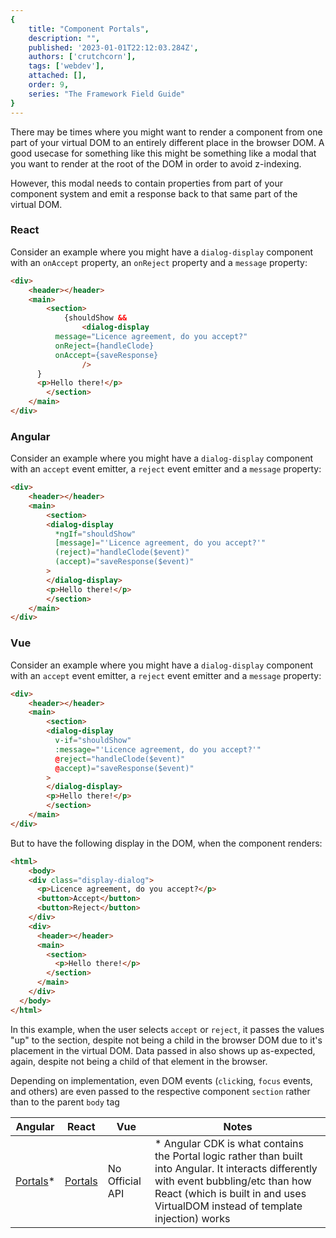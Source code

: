 ```yaml
---
{
    title: "Component Portals",
    description: "",
    published: '2023-01-01T22:12:03.284Z',
    authors: ['crutchcorn'],
    tags: ['webdev'],
    attached: [],
    order: 9,
    series: "The Framework Field Guide"
}
---
```


There may be times where you might want to render a component from one part of your virtual DOM to an entirely different place in the browser DOM. A good usecase for something like this might be something like a modal that you want to render at the root of the DOM in order to avoid z-indexing.

However, this modal needs to contain properties from part of your component system and emit a response back to that same part of the virtual DOM.

<!-- tabs:start -->

### React

Consider an example where you might have a `dialog-display` component with an `onAccept` property, an `onReject` property and a `message` property:

```html
<div>
	<header></header>
	<main>
		<section>
			{shouldShow && 
				<dialog-display
          message="Licence agreement, do you accept?"
          onReject={handleClode} 
          onAccept={saveResponse}
				/>
      }
      <p>Hello there!</p>
		</section>
	</main>
</div>
```

### Angular
Consider an example where you might have a `dialog-display` component with an `accept` event emitter, a `reject` event emitter and a `message` property:

```html
<div>
	<header></header>
	<main>
		<section>
        <dialog-display
          *ngIf="shouldShow"
          [message]="'Licence agreement, do you accept?'"
          (reject)="handleClode($event)"
          (accept)="saveResponse($event)"
        >
        </dialog-display>
        <p>Hello there!</p>
		</section>
	</main>
</div>
```

### Vue
Consider an example where you might have a `dialog-display` component with an `accept` event emitter, a `reject` event emitter and a `message` property:

```html
<div>
	<header></header>
	<main>
		<section>
        <dialog-display
          v-if="shouldShow"
          :message="'Licence agreement, do you accept?'"
          @reject="handleClode($event)"
          @accept)="saveResponse($event)"
        >
        </dialog-display>
        <p>Hello there!</p>
		</section>
	</main>
</div>
```

<!-- tabs:end -->



But to have the following display in the DOM, when the component renders:

```html
<html>
	<body>
    <div class="display-dialog">
      <p>Licence agreement, do you accept?</p>
      <button>Accept</button>
      <button>Reject</button>
    </div>
    <div>
      <header></header>
      <main>
        <section>
          <p>Hello there!</p>
        </section>
      </main>
    </div>
  </body>
</html>
```

In this example, when the user selects `accept` or `reject`, it passes the values "up" to the section, despite not being a child in the browser DOM due to it's placement in the virtual DOM. Data passed in also shows up as-expected, again, despite not being a child of that element in the browser.

Depending on implementation, even DOM events (`click`ing, `focus` events, and others) are even passed to the respective component `section` rather than to the parent `body` tag



| Angular                                                     | React                                            | Vue             | Notes                                                        |
| ----------------------------------------------------------- | ------------------------------------------------ | --------------- | ------------------------------------------------------------ |
| [Portals](https://material.angular.io/cdk/portal/overview)* | [Portals](https://reactjs.org/docs/portals.html) | No Official API | \* Angular CDK is what contains the Portal logic rather than built into Angular. It interacts differently with event bubbling/etc than how React (which is built in and uses VirtualDOM instead of template injection) works |


